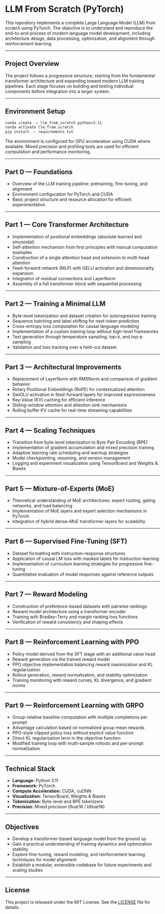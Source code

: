 # LLM From Scratch (PyTorch)

This repository implements a complete Large Language Model (LLM) from scratch using PyTorch. The objective is to understand and reproduce the end-to-end process of modern language model development, including architecture design, data processing, optimization, and alignment through reinforcement learning.

---

## Project Overview

The project follows a progressive structure, starting from the fundamental transformer architecture and expanding toward modern LLM training pipelines. Each stage focuses on building and testing individual components before integration into a larger system.

---

## Environment Setup

```bash
conda create -n llm_from_scratch python=3.11
conda activate llm_from_scratch
pip install -r requirements.txt
```

The environment is configured for GPU acceleration using CUDA where available. Mixed precision and profiling tools are used for efficient computation and performance monitoring.

---

## Part 0 — Foundations

- Overview of the LLM training pipeline: pretraining, fine-tuning, and alignment
- Environment configuration for PyTorch and CUDA
- Basic project structure and resource allocation for efficient experimentation

---

## Part 1 — Core Transformer Architecture

- Implementation of positional embeddings (absolute learned and sinusoidal)
- Self-attention mechanism from first principles with manual computation examples
- Construction of a single attention head and extension to multi-head attention
- Feed-forward network (MLP) with GELU activation and dimensionality expansion
- Integration of residual connections and LayerNorm
- Assembly of a full transformer block with sequential processing

---

## Part 2 — Training a Minimal LLM

- Byte-level tokenization and dataset creation for autoregressive training
- Sequence batching and label shifting for next-token prediction
- Cross-entropy loss computation for causal language modeling
- Implementation of a custom training loop without high-level frameworks
- Text generation through temperature sampling, top-k, and top-p sampling
- Validation and loss tracking over a held-out dataset

---

## Part 3 — Architectural Improvements

- Replacement of LayerNorm with RMSNorm and comparison of gradient behavior
- Rotary Positional Embeddings (RoPE) for contextualized attention
- SwiGLU activation in feed-forward layers for improved expressiveness
- Key-Value (KV) caching for efficient inference
- Sliding-window attention and attention sink mechanisms
- Rolling buffer KV cache for real-time streaming capabilities

---

## Part 4 — Scaling Techniques

- Transition from byte-level tokenization to Byte Pair Encoding (BPE)
- Implementation of gradient accumulation and mixed precision training
- Adaptive learning rate scheduling and warmup strategies
- Model checkpointing, resuming, and version management
- Logging and experiment visualization using TensorBoard and Weights & Biases

---

## Part 5 — Mixture-of-Experts (MoE)

- Theoretical understanding of MoE architectures: expert routing, gating networks, and load balancing
- Implementation of MoE layers and expert selection mechanisms in PyTorch
- Integration of hybrid dense–MoE transformer layers for scalability

---

## Part 6 — Supervised Fine-Tuning (SFT)

- Dataset formatting with instruction–response structures
- Application of causal LM loss with masked labels for instruction learning
- Implementation of curriculum learning strategies for progressive fine-tuning
- Quantitative evaluation of model responses against reference outputs

---

## Part 7 — Reward Modeling

- Construction of preference-based datasets with pairwise rankings
- Reward model architecture using a transformer encoder
- Training with Bradley–Terry and margin ranking loss functions
- Verification of reward consistency and shaping effects

---

## Part 8 — Reinforcement Learning with PPO

- Policy model derived from the SFT stage with an additional value head
- Reward generation via the trained reward model
- PPO objective implementation balancing reward maximization and KL regularization
- Rollout generation, reward normalization, and stability optimization
- Training monitoring with reward curves, KL divergence, and gradient norms

---

## Part 9 — Reinforcement Learning with GRPO

- Group-relative baseline computation with multiple completions per prompt
- Advantage calculation based on normalized group mean rewards
- PPO-style clipped policy loss without explicit value function
- Direct KL regularization term in the objective function
- Modified training loop with multi-sample rollouts and per-prompt normalization

---

## Technical Stack

- **Language:** Python 3.11  
- **Framework:** PyTorch  
- **Compute Acceleration:** CUDA, cuDNN  
- **Visualization:** TensorBoard, Weights & Biases  
- **Tokenization:** Byte-level and BPE tokenizers  
- **Precision:** Mixed precision (float16 / bfloat16)

---

## Objectives

- Develop a transformer-based language model from the ground up  
- Gain a practical understanding of training dynamics and optimization stability  
- Explore fine-tuning, reward modeling, and reinforcement learning techniques for model alignment  
- Establish a modular, extensible codebase for future experiments and scaling studies

---

## License

This project is released under the MIT License. See the [LICENSE](./LICENSE) file for details.
